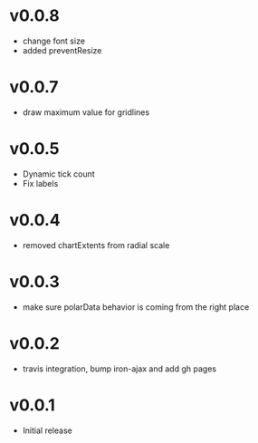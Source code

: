 v0.0.8
==================
* change font size
* added preventResize

v0.0.7
==================
* draw maximum value for gridlines

v0.0.5
==================
* Dynamic tick count
* Fix labels

v0.0.4
==================
* removed chartExtents from radial scale

v0.0.3
==================
* make sure polarData behavior is coming from the right place

v0.0.2
==================
* travis integration, bump iron-ajax and add gh pages

v0.0.1
==================
* Initial release
